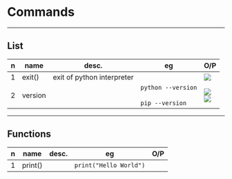 # Commands

---

## List
|n|name|desc.|eg|O/P|
|-|----|-----|--|---|
|1|exit()|exit of python interpreter||<img src="https://i.imgur.com/0ZFQ5Zt.png">|
|2|version||`python --version`<br/><br/>`pip --version`|<img src="https://i.imgur.com/Sz8f5J3.png"><br/><img src="https://i.imgur.com/nFvBBgb.png">|

---

## Functions
|n|name|desc.|eg|O/P|
|-|----|-----|--|---|
|1|print()||`print("Hello World")`|
